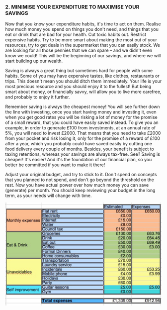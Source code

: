 ### 2. MINIMISE YOUR EXPENDITURE TO MAXIMISE YOUR SAVINGS

Now that you know your expenditure habits, it's time to act on them. Realise how much money you spend on things you don't need, and things that you eat or drink that are bad for your health. Cut toxic habits out. Restrict expensive habits. Try to be more smart about making the most out of your resources, try to get deals in the supermarket that you can easily stock. We are looking for all those pennies that we can spare – and we didn't even know we could! This will be the beginning of our savings, and where we will start building up our wealth.

Saving is always a great thing but sometimes hard for people with some habits. Some of you may have expensive tastes, like clothes, restaurants or trips. This doesn't mean you should ditch them immediately. Your life is your most precious resource and you should enjoy it to the fullest! But being smart about money, or financially savvy, will allow you to live more carefree, and probably to enjoy it further.

Remember saving is always the cheapest money! You will see further down the line with investing, once you start having money and investing it, even when you get good rates you will be risking a lot of money for the promise of a small reward, that you could have easily saved instead. To give you an example, in order to generate £100 from investments, at an annual rate of 5%, you will need to invest £2000. That means that you need to take £2000 from your pocket and risk losing it, only for the promise of a reward of £100 after a year, which you probably could have saved easily by cutting one food delivery every couple of months. Besides, your benefit is subject to taxing retentions, whereas your savings are always tax-free. See? Saving is cheaper! It's easier! And it's the foundation of our financial plan, so you better be committed if you want to make it there!

Adjust your original budget, and try to stick to it. Don't spend on concepts that you planned to not spend, and don't go beyond the threshold on the rest. Now you have actual power over how much money you can save (generate) per month. You should keep reviewing your budget in the long term, as your needs will change with time.

![Example of expenditure table](./expenditure.jpg)
